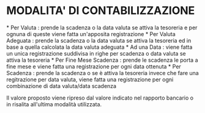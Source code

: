 # MODALITA' DI CONTABILIZZAZIONE

\* Per Valuta :  prende la scadenza o la data valuta se attiva la tesoreria e per ognuna di queste viene fatta un'apposita registrazione
\* Per Valuta Adeguata :  prende la scadenza o la data valuta se attiva la tesoreria ed in base a quella calcolata la data valuta adeguata
\* Ad una Data :  viene fatta un unica registrazione suddivisa in righe per scadenza o data valuta se attiva la tesoreria
\* Per Fine Mese Scadenza :  prende le scadenza le porta a fine mese e viene fatta una registrazione per ogni data ottenuta
\* Per Scadenza :  prende la scadenza o se è attiva la tesoreria invece che fare una regitrazione per data valuta, viene fatta una registrazione per ogni combinazione di data valuta/data scadenza

Il valore proposto viene ripreso dal valore indicato nel rapporto bancario o in risalita all'ultima modalità utilizzata.

